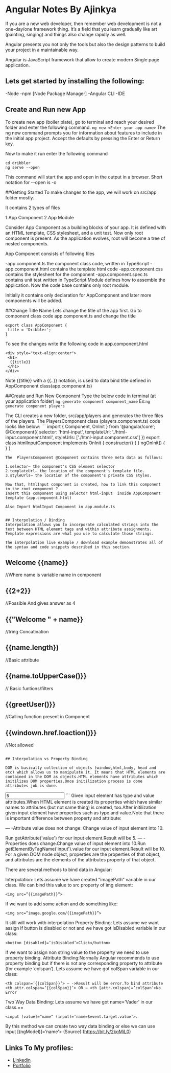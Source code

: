 # Angular Notes By Ajinkya

If you are a new web developer, then remember web development is not a one-day/one framework thing. It’s a field that you learn gradually like art (painting, singing) and things also change rapidly as well. 

Angular presents you not only the tools but also the design patterns to build your project in a maintainable way. 

Angular is JavaScript framework that allow to create modern Single page application. 

## Lets get started by installing the following:
-Node
-npm [Node Package Manager]
-Angular CLI
-IDE

## Create and Run new App
To create new app (boiler plate), go to terminal and reach your desired folder and enter the following command. 
```ng new <Enter your app name>```
The ng new command prompts you for information about features to include in the initial app project. Accept the defaults by pressing the Enter or Return key.

Now to make it run enter the following command
```
cd dribbler
﻿ng serve --open
```
 This command will start the app and open in the output in a browser.  Short notation for --open is -o

##Getting Started
To make changes to the app, we will work on src/app  folder mostly.

 It contains 2 types of files

 1.App Component
 2.App Module
 
 Consider App Component as a building blocks of your app.  It is defined with an HTML template, CSS stylesheet, and a unit test. Now only root component is present.  As the application evolves, root will become a tree of nested components.

 App Component consists of following files

 -app.component.ts the component class code, written in TypeScript 
 -app.component.html contains the template html code
 -app.component.css  contains the stylesheet for the component
 -app.component.spec.ts contains unit test written in TypeScript
 Module defines how to assemble the application. Now the code base contains only root module. 

 Initially it contains only declaration for AppComponent and later more components will be added.

##Change Title Name
Lets change the title of the app first. Go to component class code app.component.ts  and change the title
```
export class AppComponent {
 title = 'Dribbler';
}
```

To see the changes write the following code in app.component.html
```
<div style="text-align:center">
 <h1>
  {{title}}
 </h1>
</div>
```
Note {{title}}   with a {{..}} notation, is used to data bind title defined in AppComponent class(app.component.ts)

##Create and Run New Component
Type the below code in terminal (at your application folder)
```ng generate component component_name```
Ex:```ng generate component players```

The CLI creates a new folder, src/app/players and generates the three files of the players.
The  PlayersComponent class (players.component.ts) code looks like below:
﻿```
import { Component, OnInit } from '@angular/core';
@Component({
  selector: 'html-input',
  templateUrl: './html-input.component.html',
  styleUrls: ['./html-input.component.css']
})
export class htmlInputComponent implements OnInit {
 constructor() { }
 ngOnInit() {
 }
}
```
The  PlayersComponent @Component contains three meta data as follows:

1.selector— the component's CSS element selector
2.templateUrl— the location of the component's template file.
3.styleUrls— the location of the component's private CSS styles.

Now that, htmlInput component is created, how to link this component in the root component ?
Insert this component using selector html-input  inside AppComponent template (app.component.html)
```
<html-input></html-input>
```
Also Import htmlInput Component in app.module.ts


## Interpolation / Binding
Interpolation allows you to incorporate calculated strings into the text between HTML element tags and within attribute assignments. Template expressions are what you use to calculate those strings.

The interpolation live example / download example demonstrates all of the syntax and code snippets described in this section.
```
<h2> Welcome {{name}} </h2>            //Where name is variable name in component 
<h2>{{2+2}}</h2>				       //Possible And gives answer as 4
<h2>{{"Welcome " + name}}</h2>         //tring Concatination
<h2>{{name.length})</h2>               //Basic attribute
<h2>{{name.toUpperCase()}}</h2>        // Basic funtions/filters
<h2>{{greetUser()}}</h2>               //Calling function present in Component
<h2>{{windown.href.loaction()}}</h2>   //Not allowed

```

## Interpolation vs Property Binding 

DOM is basically collection of objects (window,html,body, head and etc) which allows us to manipulate it. It means that HTML elements are contained in the DOM as objects.HTML elements have attributes which initilizes DOM properties.Once initilization process is done attributes job is done.
```
<input type=”text” value="5">
```
Given input element has type and value attributes.When HTML element is created its properties which have similar names to attributes (but not same thing) is created, too.After initilization given input element have properties such as type and 
value.Note that there is important difference between property and attribute:

— -Attribute value does not change: Change value of input element into 10.

Run getAttribute('value') for our input element.Result will be 5.
— -Properties does change.Change value of input element into 10.Run getElementByTagName('input').value for our input element.Result will be 10.
For a given DOM node object, properties are the properties of that object, and attributes are the elements of the attributes property of that object.

There are several methods to bind data in Angular:

Interpolation: Lets assume we have created “imagePath” variable in our class. 
We can bind this value to src property of img element:
```
<img src=”{{imagePath}}”>
```
If we want to add some action and do something like:
```
<img src=”image.google.com/{{imagePath}}”>
```
 It still will work with interpolation
Property Binding: Lets assume we want assign if button is disabled or not and we have got isDisabled variable in our class:
```
<button [disabled]=’isDisabled’>Click</button>
```
If we want to assign non string value to the property we need to use property binding.
Attribute Binding:Normally Angular recommends to use property binding but if there is not any corresponding property to attribute (for example ‘colspan’).
Lets assume we have got colSpan variable in our class:
```
<th colspan=’{{colSpan}}’> — ->Result will be error.To bind attribute
<th attr.colspan=’{{colSpan}}’> OR → <th [attr.colspan]=’colSpan’>No Error
```
Two Way Data Binding: Lets assume we have got name=’Vader’ in our class.== 
```
<input [value]=”name” (input)=’name=$event.target.value’>.
```
By this method we can create two way data binding or else we can use input [(ngModel)]=’name’>
(Source):(https://bit.ly/2kqMiL0)

 








## Links To My profiles:

* [Linkedin](https://www.linkedin.com/in/ajinkya-bodade/)
* [Portfolio](https://ajinkyabodade.com/)

